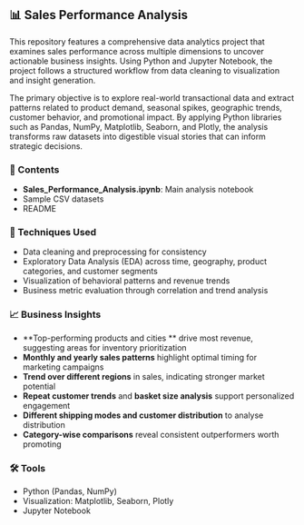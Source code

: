 ## 📊 Sales Performance Analysis  
This repository features a comprehensive data analytics project that examines sales performance across multiple dimensions to uncover actionable business insights. Using Python and Jupyter Notebook, the project follows a structured workflow from data cleaning to visualization and insight generation.

The primary objective is to explore real-world transactional data and extract patterns related to product demand, seasonal spikes, geographic trends, customer behavior, and promotional impact. By applying Python libraries such as Pandas, NumPy, Matplotlib, Seaborn, and Plotly, the analysis transforms raw datasets into digestible visual stories that can inform strategic decisions.

### 📁 Contents  
- **Sales_Performance_Analysis.ipynb**: Main analysis notebook  
- Sample CSV datasets  
- README

### 🔧 Techniques Used  
- Data cleaning and preprocessing for consistency  
- Exploratory Data Analysis (EDA) across time, geography, product categories, and customer segments  
- Visualization of behavioral patterns and revenue trends  
- Business metric evaluation through correlation and trend analysis

### 📈 Business Insights  
- **Top-performing products and cities ** drive most revenue, suggesting areas for inventory prioritization  
- **Monthly and yearly sales patterns** highlight optimal timing for marketing campaigns  
- **Trend over different regions** in sales, indicating stronger market potential  
- **Repeat customer trends** and **basket size analysis** support personalized engagement  
- **Different shipping modes and customer distribution** to analyse distribution
- **Category-wise comparisons** reveal consistent outperformers worth promoting

### 🛠️ Tools  
- Python (Pandas, NumPy)  
- Visualization: Matplotlib, Seaborn, Plotly  
- Jupyter Notebook 
